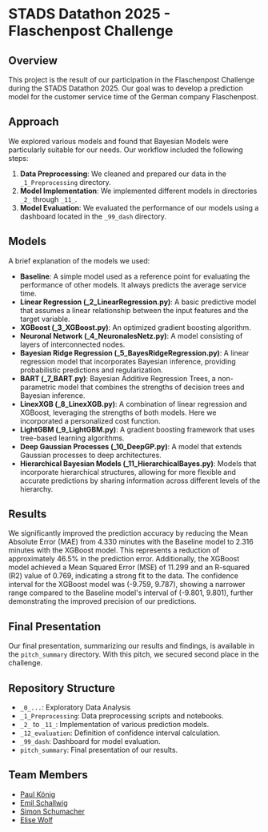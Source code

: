 # STADS Datathon 2025 - Flaschenpost Challenge

## Overview
This project is the result of our participation in the Flaschenpost Challenge during the STADS Datathon 2025. Our goal was to develop a prediction model for the customer service time of the German company Flaschenpost.

## Approach
We explored various models and found that Bayesian Models were particularly suitable for our needs. Our workflow included the following steps:

1. **Data Preprocessing**: We cleaned and prepared our data in the `_1_Preprocessing` directory.
2. **Model Implementation**: We implemented different models in directories `_2_` through `_11_`.
3. **Model Evaluation**: We evaluated the performance of our models using a dashboard located in the `_99_dash` directory.

## Models
A brief explanation of the models we used:

- **Baseline**: A simple model used as a reference point for evaluating the performance of other models. It always predicts the average service time.
- **Linear Regression (_2_LinearRegression.py)**: A basic predictive model that assumes a linear relationship between the input features and the target variable.
- **XGBoost (_3_XGBoost.py)**: An optimized gradient boosting algorithm.
- **Neuronal Network (_4_NeuronalesNetz.py)**: A model consisting of layers of interconnected nodes.
- **Bayesian Ridge Regression (_5_BayesRidgeRegression.py)**: A linear regression model that incorporates Bayesian inference, providing probabilistic predictions and regularization.
- **BART (_7_BART.py)**: Bayesian Additive Regression Trees, a non-parametric model that combines the strengths of decision trees and Bayesian inference.
- **LinexXGB (_8_LinexXGB.py)**: A combination of linear regression and XGBoost, leveraging the strengths of both models. Here we incorporated a personalized cost function.
- **LightGBM (_9_LightGBM.py)**: A gradient boosting framework that uses tree-based learning algorithms.
- **Deep Gaussian Processes (_10_DeepGP.py)**: A model that extends Gaussian processes to deep architectures.
- **Hierarchical Bayesian Models (_11_HierarchicalBayes.py)**: Models that incorporate hierarchical structures, allowing for more flexible and accurate predictions by sharing information across different levels of the hierarchy.

## Results
We significantly improved the prediction accuracy by reducing the Mean Absolute Error (MAE) from 4.330 minutes with the Baseline model to 2.316 minutes with the XGBoost model. This represents a reduction of approximately 46.5% in the prediction error. Additionally, the XGBoost model achieved a Mean Squared Error (MSE) of 11.299 and an R-squared (R2) value of 0.769, indicating a strong fit to the data. The confidence interval for the XGBoost model was (-9.759, 9.787), showing a narrower range compared to the Baseline model's interval of (-9.801, 9.801), further demonstrating the improved precision of our predictions.

## Final Presentation
Our final presentation, summarizing our results and findings, is available in the `pitch_summary` directory. With this pitch, we secured second place in the challenge.

## Repository Structure
- `_0_...`: Exploratory Data Analysis
- `_1_Preprocessing`: Data preprocessing scripts and notebooks.
- `_2_` to `_11_`: Implementation of various prediction models.
- `_12_evaluation`: Definition of confidence interval calculation.
- `_99_dash`: Dashboard for model evaluation.
- `pitch_summary`: Final presentation of our results.

## Team Members
- [Paul König](https://github.com/p-koenig)
- [Emil Schallwig](https://github.com/limescha22)
- [Simon Schumacher](https://github.com/SparklingCraft)
- [Elise Wolf](https://github.com/eelisee)
